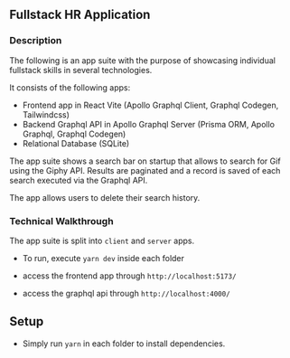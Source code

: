 ## Fullstack HR Application

### Description

The following is an app suite with the purpose of showcasing individual
fullstack skills in several technologies.

It consists of the following apps:

- Frontend app in React Vite (Apollo Graphql Client, Graphql Codegen, Tailwindcss)
- Backend Graphql API in Apollo Graphql Server (Prisma ORM, Apollo Graphql, Graphql Codegen)
- Relational Database (SQLite)

The app suite shows a search bar on startup that allows to search for Gif using the Giphy API.
Results are paginated and a record is saved of each search executed via the Graphql API.

The app allows users to delete their search history.

### Technical Walkthrough

The app suite is split into `client` and `server` apps.

- To run, execute `yarn dev` inside each folder

- access the frontend app through `http://localhost:5173/`
- access the graphql api through `http://localhost:4000/`

## Setup

- Simply run `yarn` in each folder to install dependencies.

